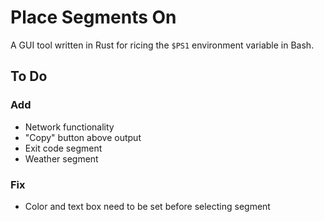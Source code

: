 # Place Segments On

A GUI tool written in Rust for ricing the `$PS1` environment variable in Bash.

## To Do

### Add

* Network functionality
* "Copy" button above output
* Exit code segment
* Weather segment

### Fix

* Color and text box need to be set before selecting segment
